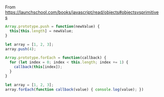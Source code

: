 From https://launchschool.com/books/javascript/read/objects#objectsvsprimitives

```js
Array.prototype.push = function(newValue) {
  this[this.length] = newValue;
}

let array = [1, 2, 3];
array.push(4);
```

```js
Array.prototype.forEach = function(callback) {
  for (let index = 0; index < this.length; index += 1) {
    callback(this[index]);
  }
}

let array = [1, 2, 3];
array.forEach(function callback(value) { console.log(value); })
```